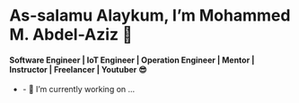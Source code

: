 <!--
**MohammedMahmoud97/MohammedMahmoud97** is a ✨ _special_ ✨ repository because its `README.md` (this file) appears on your GitHub profile.

Here are some ideas to get you started:

- 🔭 I’m currently working on ...
- 🌱 I’m currently learning ...
- 👯 I’m looking to collaborate on ...
- 🤔 I’m looking for help with ...
- 💬 Ask me about ...
- 📫 How to reach me: ...
- 😄 Pronouns: ...
- ⚡ Fun fact: ...
-->
<h1 align="start">As-salamu Alaykum, I’m Mohammed M. Abdel-Aziz 👋</h1>

<h4 align="start">Software Engineer | IoT Engineer | Operation Engineer | Mentor | Instructor | Freelancer | Youtuber 😎</h4>

<ul align="start">
<li>
  <p>- 🔭 I’m currently working on ...</p>
</li>
</ul>
